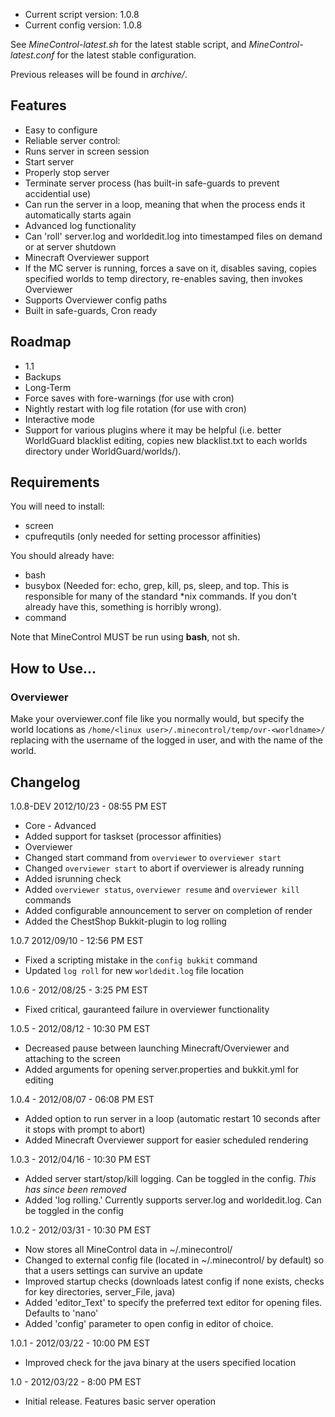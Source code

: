 * Current script version: 1.0.8
* Current config version: 1.0.8

See *MineControl-latest.sh* for the latest stable script, and *MineControl-latest.conf* for the latest stable configuration.

Previous releases will be found in *archive/*.

## Features ##

* Easy to configure
* Reliable server control:
 * Runs server in screen session
 * Start server
 * Properly stop server
 * Terminate server process (has built-in safe-guards to prevent accidential use)
 * Can run the server in a loop, meaning that when the process ends it automatically starts again
* Advanced log functionality
 * Can 'roll' server.log and worldedit.log into timestamped files on demand or at server shutdown
* Minecraft Overviewer support
 * If the MC server is running, forces a save on it, disables saving, copies specified worlds to temp directory, re-enables saving, then invokes Overviewer
 * Supports Overviewer config paths
 * Built in safe-guards, Cron ready

## Roadmap ##
* 1.1
 * Backups
* Long-Term
 * Force saves with fore-warnings (for use with cron)
 * Nightly restart with log file rotation (for use with cron)
 * Interactive mode
 * Support for various plugins where it may be helpful (i.e. better WorldGuard blacklist editing, copies new blacklist.txt to each worlds directory under WorldGuard/worlds/).

## Requirements ##

You will need to install:

* screen
* cpufrequtils (only needed for setting processor affinities)

You should already have:

* bash
* busybox (Needed for: echo, grep, kill, ps, sleep, and top. This is responsible for many of the standard *nix commands. If you don't already have this, something is horribly wrong).
* command

Note that MineControl MUST be run using **bash**, not sh.

## How to Use... ##
### Overviewer ###
Make your overviewer.conf file like you normally would, but specify the world locations as `/home/<linux user>/.minecontrol/temp/ovr-<worldname>/` replacing <linux user> with the username of the logged in user, and <worldname> with the name of the world.

## Changelog ##
1.0.8-DEV 2012/10/23 - 08:55 PM EST

* Core - Advanced
 * Added support for taskset (processor affinities)
* Overviewer
 * Changed start command from `overviewer` to `overviewer start`
 * Changed `overviewer start` to abort if overviewer is already running
 * Added isrunning check
 * Added `overviewer status`, `overviewer resume` and `overviewer kill` commands
 * Added configurable announcement to server on completion of render
* Added the ChestShop Bukkit-plugin to log rolling

1.0.7 2012/09/10 - 12:56 PM EST

* Fixed a scripting mistake in the `config bukkit` command
* Updated `log roll` for new `worldedit.log` file location

1.0.6 - 2012/08/25 - 3:25 PM EST

* Fixed critical, gauranteed failure in overviewer functionality

1.0.5 - 2012/08/12 - 10:30 PM EST

* Decreased pause between launching Minecraft/Overviewer and attaching to the screen
* Added arguments for opening server.properties and bukkit.yml for editing

1.0.4 - 2012/08/07 - 06:08 PM EST

* Added option to run server in a loop (automatic restart 10 seconds after it stops with prompt to abort)
* Added Minecraft Overviewer support for easier scheduled rendering

1.0.3 - 2012/04/16 - 10:30 PM EST

* Added server start/stop/kill logging. Can be toggled in the config. *This has since been removed*
* Added 'log rolling.' Currently supports server.log and worldedit.log. Can be toggled in the config

1.0.2 - 2012/03/31 - 10:30 PM EST

* Now stores all MineControl data in ~/.minecontrol/
* Changed to external config file (located in ~/.minecontrol/ by default) so that a users settings can survive an update
* Improved startup checks (downloads latest config if none exists, checks for key directories, server_File, java)
* Added 'editor_Text' to specify the preferred text editor for opening files. Defaults to 'nano'
* Added 'config' parameter to open config in editor of choice.

1.0.1 - 2012/03/22 - 10:00 PM EST

* Improved check for the java binary at the users specified location

1.0 - 2012/03/22 - 8:00 PM EST

* Initial release. Features basic server operation

